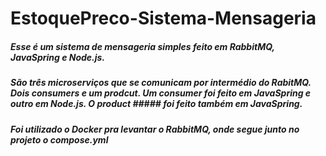 # EstoquePreco-Sistema-Mensageria

##### Esse é um sistema de mensageria simples feito em RabbitMQ, JavaSpring e Node.js.
##### São três microserviços que se comunicam por intermédio do RabitMQ. Dois consumers e um prodcut. Um consumer foi feito em JavaSpring e outro em Node.js. O product ##### foi feito também em JavaSpring.
##### Foi utilizado o Docker pra levantar o RabbitMQ, onde segue junto no projeto o compose.yml
